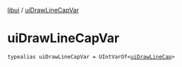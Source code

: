 [libui](index.md) / [uiDrawLineCapVar](./ui-draw-line-cap-var.md)

# uiDrawLineCapVar

`typealias uiDrawLineCapVar = UIntVarOf<`[`uiDrawLineCap`](ui-draw-line-cap.md)`>`